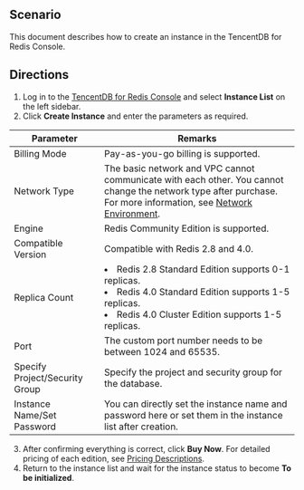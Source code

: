 ## Scenario
This document describes how to create an instance in the TencentDB for Redis Console.

## Directions

1. Log in to the [TencentDB for Redis Console](https://console.cloud.tencent.com/redis) and select **Instance List** on the left sidebar.
2. Click **Create Instance** and enter the parameters as required.

| Parameter | Remarks |
|---------|---------|
| Billing Mode | Pay-as-you-go billing is supported. |
| Network Type | The basic network and VPC cannot communicate with each other. You cannot change the network type after purchase. For more information, see [Network Environment](http://intl.cloud.tencent.com/document/product/213/5227). |
| Engine | Redis Community Edition is supported. |
| Compatible Version | Compatible with Redis 2.8 and 4.0. |
| Replica Count | <li>Redis 2.8 Standard Edition supports 0-1 replicas. <li>Redis 4.0 Standard Edition supports 1-5 replicas. <li>Redis 4.0 Cluster Edition supports 1-5 replicas. |
| Port | The custom port number needs to be between 1024 and 65535. |
| Specify Project/Security Group | Specify the project and security group for the database. |
| Instance Name/Set Password | You can directly set the instance name and password here or set them in the instance list after creation. |

3. After confirming everything is correct, click **Buy Now**. For detailed pricing of each edition, see [Pricing Descriptions](http://intl.cloud.tencent.com/document/product/239/9894).
4. Return to the instance list and wait for the instance status to become **To be initialized**.
